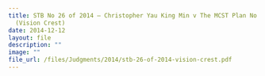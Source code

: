 ```yaml
---
title: STB No 26 of 2014 – Christopher Yau King Min v The MCST Plan No 3400
  (Vision Crest)
date: 2014-12-12
layout: file
description: ""
image: ""
file_url: /files/Judgments/2014/stb-26-of-2014-vision-crest.pdf
---
```

